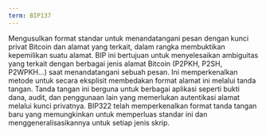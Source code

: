 ```yaml
---
term: BIP137
---
```


Mengusulkan format standar untuk menandatangani pesan dengan kunci privat Bitcoin dan alamat yang terkait, dalam rangka membuktikan kepemilikan suatu alamat. BIP ini bertujuan untuk menyelesaikan ambiguitas yang terkait dengan berbagai jenis alamat Bitcoin (P2PKH, P2SH, P2WPKH...) saat menandatangani sebuah pesan. Ini memperkenalkan metode untuk secara eksplisit membedakan format alamat ini melalui tanda tangan. Tanda tangan ini berguna untuk berbagai aplikasi seperti bukti dana, audit, dan penggunaan lain yang memerlukan autentikasi alamat melalui kunci privatnya. BIP322 telah memperkenalkan format tanda tangan baru yang memungkinkan untuk memperluas standar ini dan menggeneralisasikannya untuk setiap jenis skrip.